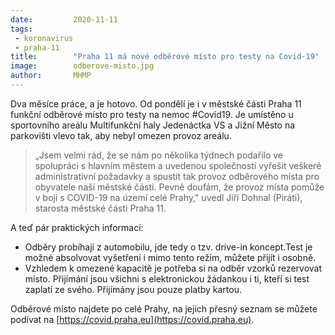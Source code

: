 ```yaml
---
date:         2020-11-11
tags:         
 - koronavirus
 - praha-11
title:        "Praha 11 má nové odběrové místo pro testy na Covid-19"
image: 	      odberove-misto.jpg
author:       MHMP
---
```


Dva měsíce práce, a je hotovo. Od pondělí je i v městské části Praha 11 funkční odběrové místo pro testy na nemoc #Covid19. Je umístěno u sportovního areálu Multifunkční haly Jedenáctka VS a Jižní Město na parkovišti vlevo tak, aby nebyl omezen provoz areálu. 

> „Jsem velmi rád, že se nám po několika týdnech podařilo ve spolupráci s hlavním městem a uvedenou společností vyřešit veškeré administrativní požadavky a spustit tak provoz odběrového místa pro obyvatele naší městské části. Pevně doufám, že provoz místa pomůže v boji s COVID-19 na území celé Prahy," uvedl Jiří Dohnal (Piráti), starosta městské části Praha 11.

A teď pár praktických informací: 

* Odběry probíhají z automobilu, jde tedy o tzv. drive-in koncept.Test je možné absolvovat vyšetření i mimo tento režim, můžete přijít i osobně.
* Vzhledem k omezené kapacitě je potřeba si na odběr vzorků rezervovat místo. Přijímání jsou všichni s elektronickou žádankou i ti, kteří si test zaplatí ze svého. Přijímány jsou pouze platby kartou. 

Odběrové místo najdete po celé Prahy, na jejich přesný seznam se můžete podívat na [https://covid.praha.eu](https://covid.praha.eu).

